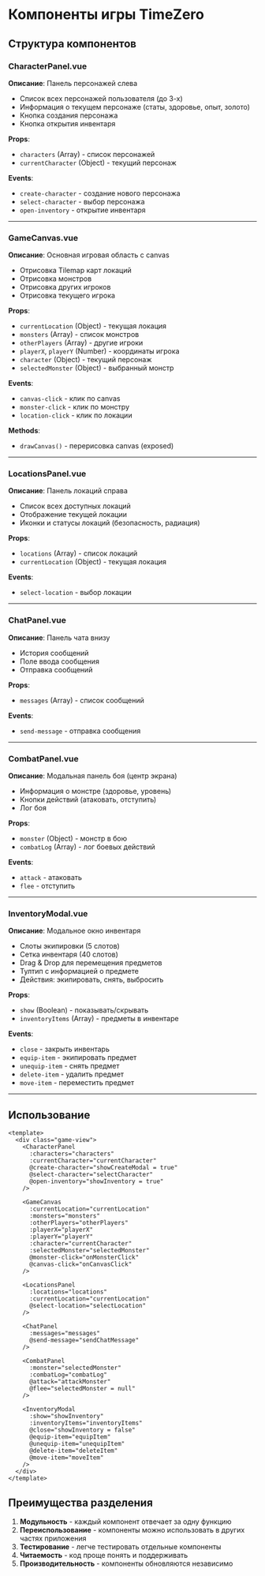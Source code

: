 # Компоненты игры TimeZero

## Структура компонентов

### CharacterPanel.vue
**Описание**: Панель персонажей слева
- Список всех персонажей пользователя (до 3-х)
- Информация о текущем персонаже (статы, здоровье, опыт, золото)
- Кнопка создания персонажа
- Кнопка открытия инвентаря

**Props**:
- `characters` (Array) - список персонажей
- `currentCharacter` (Object) - текущий персонаж

**Events**:
- `create-character` - создание нового персонажа
- `select-character` - выбор персонажа
- `open-inventory` - открытие инвентаря

---

### GameCanvas.vue
**Описание**: Основная игровая область с canvas
- Отрисовка Tilemap карт локаций
- Отрисовка монстров
- Отрисовка других игроков
- Отрисовка текущего игрока

**Props**:
- `currentLocation` (Object) - текущая локация
- `monsters` (Array) - список монстров
- `otherPlayers` (Array) - другие игроки
- `playerX`, `playerY` (Number) - координаты игрока
- `character` (Object) - текущий персонаж
- `selectedMonster` (Object) - выбранный монстр

**Events**:
- `canvas-click` - клик по canvas
- `monster-click` - клик по монстру
- `location-click` - клик по локации

**Methods**:
- `drawCanvas()` - перерисовка canvas (exposed)

---

### LocationsPanel.vue
**Описание**: Панель локаций справа
- Список всех доступных локаций
- Отображение текущей локации
- Иконки и статусы локаций (безопасность, радиация)

**Props**:
- `locations` (Array) - список локаций
- `currentLocation` (Object) - текущая локация

**Events**:
- `select-location` - выбор локации

---

### ChatPanel.vue
**Описание**: Панель чата внизу
- История сообщений
- Поле ввода сообщения
- Отправка сообщений

**Props**:
- `messages` (Array) - список сообщений

**Events**:
- `send-message` - отправка сообщения

---

### CombatPanel.vue
**Описание**: Модальная панель боя (центр экрана)
- Информация о монстре (здоровье, уровень)
- Кнопки действий (атаковать, отступить)
- Лог боя

**Props**:
- `monster` (Object) - монстр в бою
- `combatLog` (Array) - лог боевых действий

**Events**:
- `attack` - атаковать
- `flee` - отступить

---

### InventoryModal.vue
**Описание**: Модальное окно инвентаря
- Слоты экипировки (5 слотов)
- Сетка инвентаря (40 слотов)
- Drag & Drop для перемещения предметов
- Тултип с информацией о предмете
- Действия: экипировать, снять, выбросить

**Props**:
- `show` (Boolean) - показывать/скрывать
- `inventoryItems` (Array) - предметы в инвентаре

**Events**:
- `close` - закрыть инвентарь
- `equip-item` - экипировать предмет
- `unequip-item` - снять предмет
- `delete-item` - удалить предмет
- `move-item` - переместить предмет

---

## Использование

```vue
<template>
  <div class="game-view">
    <CharacterPanel
      :characters="characters"
      :currentCharacter="currentCharacter"
      @create-character="showCreateModal = true"
      @select-character="selectCharacter"
      @open-inventory="showInventory = true"
    />

    <GameCanvas
      :currentLocation="currentLocation"
      :monsters="monsters"
      :otherPlayers="otherPlayers"
      :playerX="playerX"
      :playerY="playerY"
      :character="currentCharacter"
      :selectedMonster="selectedMonster"
      @monster-click="onMonsterClick"
      @canvas-click="onCanvasClick"
    />

    <LocationsPanel
      :locations="locations"
      :currentLocation="currentLocation"
      @select-location="selectLocation"
    />

    <ChatPanel
      :messages="messages"
      @send-message="sendChatMessage"
    />

    <CombatPanel
      :monster="selectedMonster"
      :combatLog="combatLog"
      @attack="attackMonster"
      @flee="selectedMonster = null"
    />

    <InventoryModal
      :show="showInventory"
      :inventoryItems="inventoryItems"
      @close="showInventory = false"
      @equip-item="equipItem"
      @unequip-item="unequipItem"
      @delete-item="deleteItem"
      @move-item="moveItem"
    />
  </div>
</template>
```

## Преимущества разделения

1. **Модульность** - каждый компонент отвечает за одну функцию
2. **Переиспользование** - компоненты можно использовать в других частях приложения
3. **Тестирование** - легче тестировать отдельные компоненты
4. **Читаемость** - код проще понять и поддерживать
5. **Производительность** - компоненты обновляются независимо
